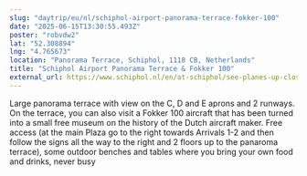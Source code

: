 ```yaml
---
slug: "daytrip/eu/nl/schiphol-airport-panorama-terrace-fokker-100"
date: "2025-06-15T13:30:55.493Z"
poster: "robvdw2"
lat: "52.308894"
lng: "4.765673"
location: "Panorama Terrace, Schiphol, 1118 CB, Netherlands"
title: "Schiphol Airport Panorama Terrace & Fokker 100"
external_url: https://www.schiphol.nl/en/at-schiphol/see-planes-up-close-from-panorama-terrace/
---
```

Large panorama terrace with view on the C, D and E aprons and 2 runways. On the terrace, you can also visit a Fokker 100 aircraft that has been turned into a small free museum on the history of the Dutch aircraft maker.
Free access (at the main Plaza go to the right towards Arrivals 1-2 and then follow the signs all the way to the right and 2 floors up to the panaroma terrace), some outdoor benches and tables where you bring your own food and drinks, never busy